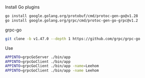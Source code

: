 
Install Go plugins
```bash
go install google.golang.org/protobuf/cmd/protoc-gen-go@v1.28
go install google.golang.org/grpc/cmd/protoc-gen-go-grpc@v1.2
```

grpc-go
```bash
git clone -b v1.47.0 --depth 1 https://github.com/grpc/grpc-go
```

Use
```bash
APPINTO=grpcGoServer ./bin/app
APPINTO=grpcGoClient ./bin/app
APPINTO=grpcGoClient ./bin/app -name=Leehom
APPINTO=grpcGoClient ./bin/app -name Leehom
```